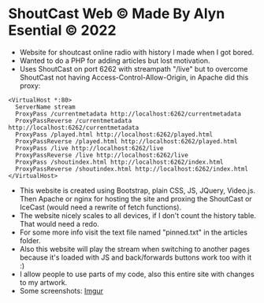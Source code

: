 # ShoutCast Web © Made By Alyn Esential © 2022

- Website for shoutcast online radio with history I made when I got bored.
- Wanted to do a PHP for adding articles but lost motivation.
- Uses ShoutCast on port 6262 with streampath "/live" but to overcome ShoutCast not having Access-Control-Allow-Origin, in Apache did this proxy:
```
<VirtualHost *:80>
  ServerName stream
  ProxyPass /currentmetadata http://localhost:6262/currentmetadata
  ProxyPassReverse /currentmetadata http://localhost:6262/currentmetadata
  ProxyPass /played.html http://localhost:6262/played.html
  ProxyPassReverse /played.html http://localhost:6262/played.html
  ProxyPass /live http://localhost:6262/live
  ProxyPassReverse /live http://localhost:6262/live
  ProxyPass /shoutindex.html http://localhost:6262/index.html
  ProxyPassReverse /shoutindex.html http://localhost:6262/index.html
</VirtualHost>
```
- This website is created using Bootstrap, plain CSS, JS, JQuery, Video.js. Then Apache or nginx for hosting the site and proxing the ShoutCast or IceCast (would need a rewrite of fetch functions).
- The website nicely scales to all devices, if I don't count the history table. That would need a redo.
- For some more info visit the text file named "pinned.txt" in the articles folder.
- Also this website will play the stream when switching to another pages because it's loaded with JS and back/forwards buttons work too with it :)
- I allow people to use parts of my code, also this entire site with changes to my artwork.
- Some screenshots: [Imgur](https://imgur.com/a/VrV9AFj)
